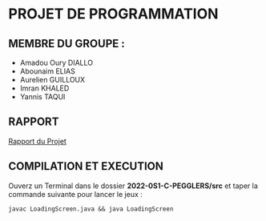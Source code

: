 # PROJET DE PROGRAMMATION
## MEMBRE DU GROUPE : 
* Amadou Oury DIALLO
* Abounaim ELIAS
* Aurelien GUILLOUX
* Imran KHALED
* Yannis TAQUI

## RAPPORT
[Rapport du Projet](https://gaufre.informatique.univ-paris-diderot.fr/diallama/2022-os1-c-pegglers/blob/master/rapport.pdf)

## COMPILATION ET EXECUTION
Ouverz un Terminal dans le dossier **2022-0S1-C-PEGGLERS/src** et taper la commande suivante pour lancer le jeux : 
```shell
javac LoadingScreen.java && java LoadingScreen
```